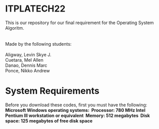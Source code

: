 # ITPLATECH22

This is our repository for our final requirement for the Operating System Algoritm.</br></br>
</br>Made by the following students:
</br></br>Aligway, Levin Skye J.
</br>Cuetara, Mel Allen
</br>Danao, Dennis Marc
</br>Ponce, Nikko Andrew

# System Requirements

Before you download these codes, first you must have the following:</br>
<b>Microsoft Windows operating systems:
&nbsp;Processor: 780 MHz Intel Pentium III workstation or equivalent
&nbsp;Memory: 512 megabytes
&nbsp;Disk space: 125 megabytes of free disk space



